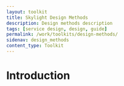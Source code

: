 ```yaml
---
layout: toolkit
title: Skylight Design Methods
description: Design methods description
tags: [service design, design, guide]
permalink: /work/toolkits/design-methods/
sidenav: design_methods
content_type: Toolkit
---
```


# Introduction

